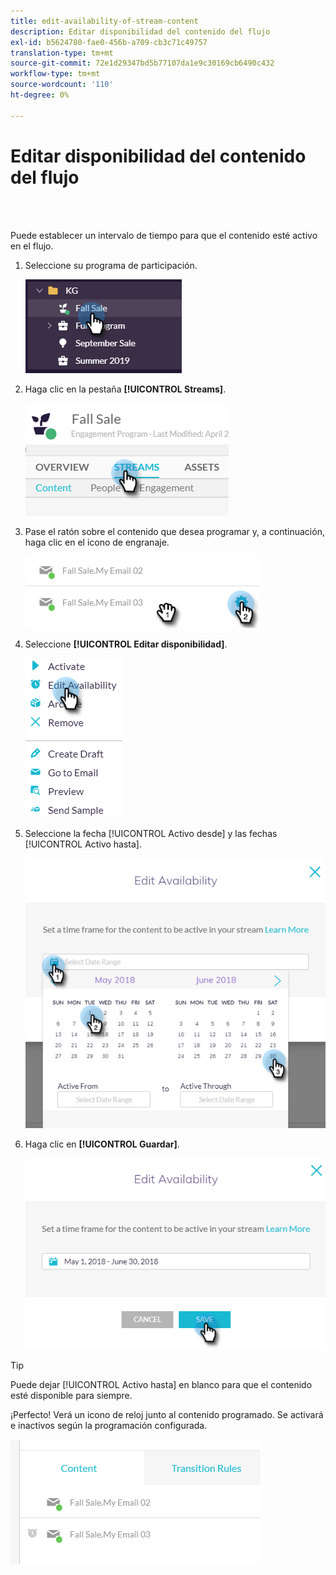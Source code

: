 ```yaml
---
title: edit-availability-of-stream-content
description: Editar disponibilidad del contenido del flujo
exl-id: b5624780-fae0-456b-a709-cb3c71c49757
translation-type: tm+mt
source-git-commit: 72e1d29347bd5b77107da1e9c30169cb6490c432
workflow-type: tm+mt
source-wordcount: '110'
ht-degree: 0%

---
```


# Editar disponibilidad del contenido del flujo

<br> 

Puede establecer un intervalo de tiempo para que el contenido esté activo en el flujo.

1. Seleccione su programa de participación.

   ![Imagen uno](/help/sky/assets/engagement-programs/edit-availability-of-stream-content/edit-availability-of-stream-content-1.png)

1. Haga clic en la pestaña **[!UICONTROL Streams]**.

   ![Imagen dos](/help/sky/assets/engagement-programs/edit-availability-of-stream-content/edit-availability-of-stream-content-2.png)

1. Pase el ratón sobre el contenido que desea programar y, a continuación, haga clic en el icono de engranaje.

   ![Imagen tres](/help/sky/assets/engagement-programs/edit-availability-of-stream-content/edit-availability-of-stream-content-3.png)

1. Seleccione **[!UICONTROL Editar disponibilidad]**.

   ![Imagen Cuatro](/help/sky/assets/engagement-programs/edit-availability-of-stream-content/edit-availability-of-stream-content-4.png)

1. Seleccione la fecha [!UICONTROL Activo desde] y las fechas [!UICONTROL Activo hasta].

   ![Imagen cinco](/help/sky/assets/engagement-programs/edit-availability-of-stream-content/edit-availability-of-stream-content-5.png)

1. Haga clic en **[!UICONTROL Guardar]**.

   ![Imagen seis](/help/sky/assets/engagement-programs/edit-availability-of-stream-content/edit-availability-of-stream-content-6.png)

>[!TIP]
>
>Puede dejar [!UICONTROL Activo hasta] en blanco para que el contenido esté disponible para siempre.

¡Perfecto! Verá un icono de reloj junto al contenido programado. Se activará e inactivos según la programación configurada.

![Image Seven](/help/sky/assets/engagement-programs/edit-availability-of-stream-content/edit-availability-of-stream-content-7.png)
